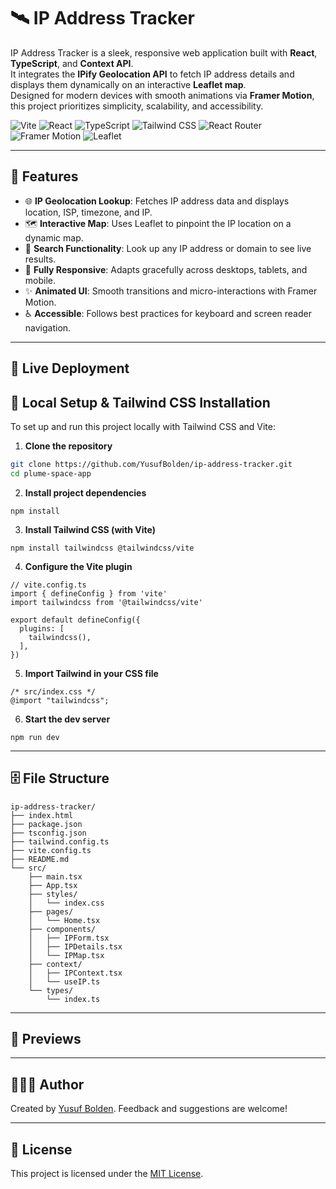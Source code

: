 # 🛰️ IP Address Tracker

IP Address Tracker is a sleek, responsive web application built with **React**, **TypeScript**, and **Context API**.  
It integrates the **IPify Geolocation API** to fetch IP address details and displays them dynamically on an interactive **Leaflet map**.  
Designed for modern devices with smooth animations via **Framer Motion**, this project prioritizes simplicity, scalability, and accessibility.

![Vite](https://img.shields.io/badge/Vite-646CFF?style=for-the-badge&logo=vite&logoColor=white)
![React](https://img.shields.io/badge/React-20232A?style=for-the-badge&logo=react&logoColor=61DAFB)
![TypeScript](https://img.shields.io/badge/TypeScript-007ACC?style=for-the-badge&logo=typescript&logoColor=white)
![Tailwind CSS](https://img.shields.io/badge/Tailwind-38B2AC?style=for-the-badge&logo=tailwind-css&logoColor=white)
![React Router](https://img.shields.io/badge/React_Router-CA4245?style=for-the-badge&logo=react-router&logoColor=white)
![Framer Motion](https://img.shields.io/badge/Framer_Motion-EF4F5F?style=for-the-badge&logo=framer&logoColor=white)
![Leaflet](https://img.shields.io/badge/Leaflet-199900?style=for-the-badge&logo=leaflet&logoColor=white)

---

## 🚀 Features

- 🌐 **IP Geolocation Lookup**: Fetches IP address data and displays location, ISP, timezone, and IP.
- 🗺 **Interactive Map**: Uses Leaflet to pinpoint the IP location on a dynamic map.
- 🔎 **Search Functionality**: Look up any IP address or domain to see live results.
- 🎨 **Fully Responsive**: Adapts gracefully across desktops, tablets, and mobile.
- ✨ **Animated UI**: Smooth transitions and micro-interactions with Framer Motion.
- ♿ **Accessible**: Follows best practices for keyboard and screen reader navigation.

---

## 🚢 Live Deployment


## 🚀 Local Setup & Tailwind CSS Installation

To set up and run this project locally with Tailwind CSS and Vite:

1. **Clone the repository**

```bash
git clone https://github.com/YusufBolden/ip-address-tracker.git
cd plume-space-app
```

2. **Install project dependencies**

```
npm install
```

3. **Install Tailwind CSS (with Vite)**

```
npm install tailwindcss @tailwindcss/vite
```

4. **Configure the Vite plugin**

```
// vite.config.ts
import { defineConfig } from 'vite'
import tailwindcss from '@tailwindcss/vite'

export default defineConfig({
  plugins: [
    tailwindcss(),
  ],
})
```

5. **Import Tailwind in your CSS file**

```
/* src/index.css */
@import "tailwindcss";
```

6. **Start the dev server**

```
npm run dev
```

---

## 🗄️ File Structure
```
ip-address-tracker/
├── index.html
├── package.json
├── tsconfig.json
├── tailwind.config.ts
├── vite.config.ts
├── README.md
└── src/
    ├── main.tsx
    ├── App.tsx
    ├── styles/
    │   └── index.css
    ├── pages/
    │   └── Home.tsx
    ├── components/
    │   ├── IPForm.tsx
    │   ├── IPDetails.tsx
    │   └── IPMap.tsx
    ├── context/
    │   ├── IPContext.tsx
    │   └── useIP.ts
    └── types/
        └── index.ts
```
---

## 📸 Previews

<!-- ### Home Page
![Home Page](public/assets/login.png)

### Blog Index
![Blog List](public/assets/blogIndex.png)

### Admin Dashboard - upper
![Admin - upper](public/assets/adminUpper.png)

### Admin Dashboard - lower
![Admin - lower](public/assets/adminLower.png) -->

---

## 🧑🏿‍💻 Author

Created by [Yusuf Bolden](https://github.com/YusufBolden). Feedback and suggestions are welcome!

---

## 📄 License

This project is licensed under the [MIT License](https://opensource.org/licenses/MIT).
